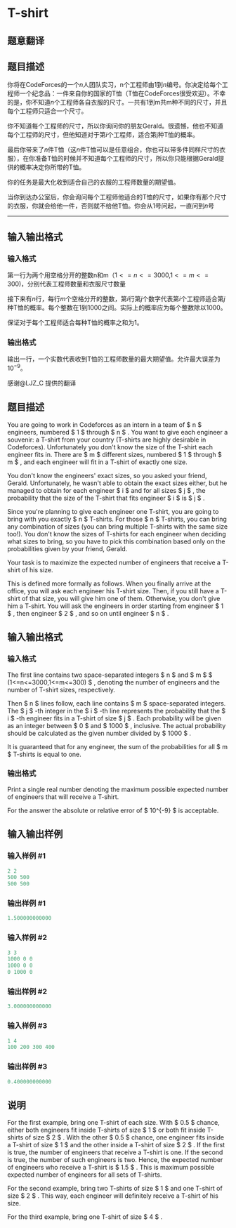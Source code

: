 # T-shirt

## 题意翻译

## 题目描述

你将在CodeForces的一个$n$人团队实习，n个工程师由1到$n$编号。你决定给每个工程师一个纪念品：一件来自你的国家的T恤（T恤在CodeForces很受欢迎）。不幸的是，你不知道$n$个工程师各自衣服的尺寸。一共有1到m共m种不同的尺寸，并且每个工程师只适合一个尺寸。

你不知道每个工程师的尺寸，所以你询问你的朋友Gerald。很遗憾，他也不知道每个工程师的尺寸，但他知道对于第$i$个工程师，适合第j种T恤的概率。

最后你带来了$n$件T恤（这$n$件T恤可以是任意组合，你也可以带多件同样尺寸的衣服），在你准备T恤的时候并不知道每个工程师的尺寸，所以你只能根据Gerald提供的概率决定你所带的T恤。

你的任务是最大化收到适合自己的衣服的工程师数量的期望值。

当你到达办公室后，你会询问每个工程师他适合的T恤的尺寸，如果你有那个尺寸的衣服，你就会给他一件，否则就不给他T恤。你会从$1$号问起，一直问到$n$号

---

## 输入输出格式

### 输入格式

第一行为两个用空格分开的整数n和m（$1<=n<=3000$,$1<=m<=300$)，分别代表工程师数量和衣服尺寸数量

接下来有$n$行，每行$m$个空格分开的整数，第$i$行第$j$个数字代表第$i$个工程师适合第$j$种T恤的概率。每个整数在$1$到$1000$之间。实际上的概率应为每个整数除以1000。

保证对于每个工程师适合每种T恤的概率之和为$1$。

### 输出格式

输出一行，一个实数代表收到T恤的工程师数量的最大期望值。允许最大误差为$10^{-9}$。

感谢@LJZ_C 提供的翻译

## 题目描述

You are going to work in Codeforces as an intern in a team of $ n $ engineers, numbered $ 1 $ through $ n $ . You want to give each engineer a souvenir: a T-shirt from your country (T-shirts are highly desirable in Codeforces). Unfortunately you don't know the size of the T-shirt each engineer fits in. There are $ m $ different sizes, numbered $ 1 $ through $ m $ , and each engineer will fit in a T-shirt of exactly one size.

You don't know the engineers' exact sizes, so you asked your friend, Gerald. Unfortunately, he wasn't able to obtain the exact sizes either, but he managed to obtain for each engineer $ i $ and for all sizes $ j $ , the probability that the size of the T-shirt that fits engineer $ i $ is $ j $ .

Since you're planning to give each engineer one T-shirt, you are going to bring with you exactly $ n $ T-shirts. For those $ n $ T-shirts, you can bring any combination of sizes (you can bring multiple T-shirts with the same size too!). You don't know the sizes of T-shirts for each engineer when deciding what sizes to bring, so you have to pick this combination based only on the probabilities given by your friend, Gerald.

Your task is to maximize the expected number of engineers that receive a T-shirt of his size.

This is defined more formally as follows. When you finally arrive at the office, you will ask each engineer his T-shirt size. Then, if you still have a T-shirt of that size, you will give him one of them. Otherwise, you don't give him a T-shirt. You will ask the engineers in order starting from engineer $ 1 $ , then engineer $ 2 $ , and so on until engineer $ n $ .

## 输入输出格式

### 输入格式

The first line contains two space-separated integers $ n $ and $ m $ $ (1<=n<=3000,1<=m<=300) $ , denoting the number of engineers and the number of T-shirt sizes, respectively.

Then $ n $ lines follow, each line contains $ m $ space-separated integers. The $ j $ -th integer in the $ i $ -th line represents the probability that the $ i $ -th engineer fits in a T-shirt of size $ j $ . Each probability will be given as an integer between $ 0 $ and $ 1000 $ , inclusive. The actual probability should be calculated as the given number divided by $ 1000 $ .

It is guaranteed that for any engineer, the sum of the probabilities for all $ m $ T-shirts is equal to one.

### 输出格式

Print a single real number denoting the maximum possible expected number of engineers that will receive a T-shirt.

For the answer the absolute or relative error of $ 10^{-9} $ is acceptable.

## 输入输出样例

### 输入样例 #1

```cpp
2 2
500 500
500 500

```
### 输出样例 #1

```cpp
1.500000000000

```
### 输入样例 #2

```cpp
3 3
1000 0 0
1000 0 0
0 1000 0

```
### 输出样例 #2

```cpp
3.000000000000

```
### 输入样例 #3

```cpp
1 4
100 200 300 400

```
### 输出样例 #3

```cpp
0.400000000000

```
## 说明

For the first example, bring one T-shirt of each size. With $ 0.5 $ chance, either both engineers fit inside T-shirts of size $ 1 $ or both fit inside T-shirts of size $ 2 $ . With the other $ 0.5 $ chance, one engineer fits inside a T-shirt of size $ 1 $ and the other inside a T-shirt of size $ 2 $ . If the first is true, the number of engineers that receive a T-shirt is one. If the second is true, the number of such engineers is two. Hence, the expected number of engineers who receive a T-shirt is $ 1.5 $ . This is maximum possible expected number of engineers for all sets of T-shirts.

For the second example, bring two T-shirts of size $ 1 $ and one T-shirt of size $ 2 $ . This way, each engineer will definitely receive a T-shirt of his size.

For the third example, bring one T-shirt of size $ 4 $ .

